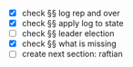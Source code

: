 - [x] check §§ log rep and over
- [x] check §§ apply log to state
- [ ] check §§ leader election
- [x] check §§ what is missing
- [ ] create next section: raftian